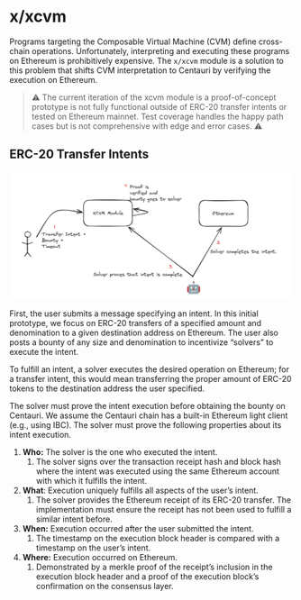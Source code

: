 # x/xcvm
Programs targeting the Composable Virtual Machine (CVM) define cross-chain operations. Unfortunately, interpreting and executing these programs on Ethereum is prohibitively expensive.
The `x/xcvm` module is a solution to this problem that shifts CVM interpretation to Centauri by verifying the execution on Ethereum.

> ⚠ The current iteration of the xcvm module is a proof-of-concept prototype is not fully functional outside of ERC-20 transfer intents or tested on Ethereum mainnet.
> Test coverage handles the happy path cases but is not comprehensive with edge and error cases. ⚠

## ERC-20 Transfer Intents

![xcvm architecture](./xcvm_architecture.png)

First, the user submits a message specifying an intent. In this initial prototype, we focus on ERC-20 transfers of a specified amount and denomination to a given destination address on Ethereum. The user also posts a bounty of any size and denomination to incentivize “solvers” to execute the intent.

To fulfill an intent, a solver executes the desired operation on Ethereum; for a transfer intent, this would mean transferring the proper amount of ERC-20 tokens to the destination address the user specified.

The solver must prove the intent execution before obtaining the bounty on Centauri. We assume the Centauri chain has a built-in Ethereum light client (e.g., using IBC). The solver must prove the following properties about its intent execution.

1. **Who:** The solver is the one who executed the intent.
    1. The solver signs over the transaction receipt hash and block hash where the intent was executed using the same Ethereum account with which it fulfills the intent.
2. **What**: Execution uniquely fulfills all aspects of the user’s intent.
    1. The solver provides the Ethereum receipt of its ERC-20 transfer. The implementation must ensure the receipt has not been used to fulfill a similar intent before.
3. **When:** Execution occurred after the user submitted the intent.
    1. The timestamp on the execution block header is compared with a timestamp on the user’s intent.
4. **Where:** Execution occurred on Ethereum.
    1. Demonstrated by a merkle proof of the receipt’s inclusion in the execution block header and a proof of the execution block’s confirmation on the consensus layer.
